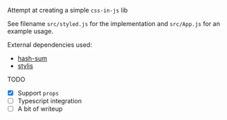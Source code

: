 Attempt at creating a simple `css-in-js` lib

See filename `src/styled.js` for the implementation and `src/App.js` for an example usage.

External dependencies used:

- [hash-sum](https://www.npmjs.com/package/hash-sum)
- [stylis](https://www.npmjs.com/package/stylis)

TODO

- [x] Support `props`
- [ ] Typescript integration
- [ ] A bit of writeup
